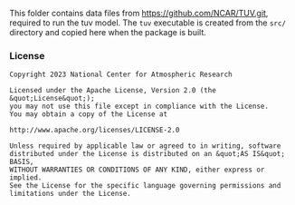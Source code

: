 This folder contains data files from https://github.com/NCAR/TUV.git, required
to run the tuv model. The `tuv` executable is created from the `src/` directory
and copied here when the package is built.

### License

```
Copyright 2023 National Center for Atmospheric Research

Licensed under the Apache License, Version 2.0 (the &quot;License&quot;);
you may not use this file except in compliance with the License.
You may obtain a copy of the License at

http://www.apache.org/licenses/LICENSE-2.0

Unless required by applicable law or agreed to in writing, software distributed under the License is distributed on an &quot;AS IS&quot; BASIS,
WITHOUT WARRANTIES OR CONDITIONS OF ANY KIND, either express or implied.
See the License for the specific language governing permissions and limitations under the License.
```
